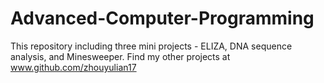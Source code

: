 # Advanced-Computer-Programming

This repository including three mini projects - ELIZA, DNA sequence analysis, and Minesweeper.
Find my other projects at www.github.com/zhouyulian17
